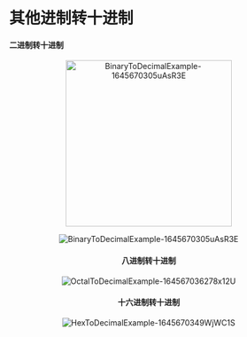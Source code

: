 # 其他进制转十进制

#### 二进制转十进制

<div align="center">
  <img alt="BinaryToDecimalExample-1645670305uAsR3E" width="300" src="http://blog-media.knowledge.ituknown.cn/BinaryConversion/ToDecimal/BinaryToDecimalExample-1645670305uAsR3E.png"
</div>

![BinaryToDecimalExample-1645670305uAsR3E](http://blog-media.knowledge.ituknown.cn/BinaryConversion/ToDecimal/BinaryToDecimalExample-1645670305uAsR3E.png)

#### 八进制转十进制

![OctalToDecimalExample-164567036278x12U](http://blog-media.knowledge.ituknown.cn/BinaryConversion/ToDecimal/OctalToDecimalExample-164567036278x12U.png)


#### 十六进制转十进制

![HexToDecimalExample-1645670349WjWC1S](http://blog-media.knowledge.ituknown.cn/BinaryConversion/ToDecimal/HexToDecimalExample-1645670349WjWC1S.png)

